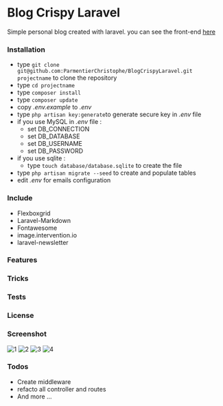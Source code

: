 # Blog Crispy Laravel

Simple personal blog created with laravel. you can see the front-end [here](https://github.com/ParmentierChristophe/BlogCrispy)

### Installation ###

* type `git clone git@github.com:ParmentierChristophe/BlogCrispyLaravel.git projectname` to clone the repository
* type `cd projectname`
* type `composer install`
* type `composer update`
* copy *.env.example* to *.env*
* type `php artisan key:generate`to generate secure key in *.env* file
* if you use MySQL in *.env* file :
   * set DB_CONNECTION
   * set DB_DATABASE
   * set DB_USERNAME
   * set DB_PASSWORD
* if you use sqlite :
   * type `touch database/database.sqlite` to create the file
* type `php artisan migrate --seed` to create and populate tables
* edit *.env* for emails configuration

### Include ###
* Flexboxgrid
* Laravel-Markdown
* Fontawesome
* image.intervention.io
* laravel-newsletter

### Features ###



### Tricks ###



### Tests ###



### License ###


### Screenshot ###
![1](https://user-images.githubusercontent.com/13301795/37537031-a15720a0-294c-11e8-868e-49d7e7032f7b.png)
![2](https://user-images.githubusercontent.com/13301795/37537035-a4a05e70-294c-11e8-89e3-a352571534a0.png)
![3](https://user-images.githubusercontent.com/13301795/37537039-a5d7b694-294c-11e8-9f5a-bbff0f6384e4.png)
![4](https://user-images.githubusercontent.com/13301795/37537043-a7079b24-294c-11e8-941b-4126b779e1e4.png)

### Todos ###
* Create middleware
* refacto all controller and routes
* And more ...
